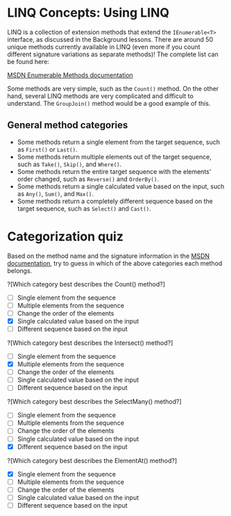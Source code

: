 [//]: # (GENERATED FILE -- DO NOT EDIT)
# LINQ Concepts: Using LINQ

LINQ is a collection of extension methods that extend the `IEnumerable<T>` interface, as discussed in the Background lessons. There are around 50 unique methods currently available in LINQ (even more if you count different signature variations as separate methods)! The complete list can be found here:

[MSDN Enumerable Methods documentation](https://msdn.microsoft.com/en-us/library/system.linq.enumerable_methods%28v=vs.110%29.aspx)

Some methods are very simple, such as the `Count()` method. On the other hand, several LINQ methods are very complicated and difficult to understand. The `GroupJoin()` method would be a good example of this.

## General method categories
 - Some methods return a single element from the target sequence, such as `First()` or `Last()`.
 - Some methods return multiple elements out of the target sequence, such as `Take()`, `Skip()`, and `Where()`.
 - Some methods return the entire target sequence with the elements' order changed, such as `Reverse()` and `OrderBy()`.
 - Some methods return a single calculated value based on the input, such as `Any()`, `Sum()`, and `Max()`.
 - Some methods return a completely different sequence based on the target sequence, such as `Select()` and `Cast()`.

# Categorization quiz
Based on the method name and the signature information in the [MSDN documentation](https://msdn.microsoft.com/en-us/library/system.linq.enumerable_methods%28v=vs.110%29.aspx), try to guess in which of the above categories each method belongs.

?[Which category best describes the Count() method?]
 - [ ] Single element from the sequence
 - [ ] Multiple elements from the sequence
 - [ ] Change the order of the elements
 - [x] Single calculated value based on the input
 - [ ] Different sequence based on the input

?[Which category best describes the Intersect() method?]
 - [ ] Single element from the sequence
 - [x] Multiple elements from the sequence
 - [ ] Change the order of the elements
 - [ ] Single calculated value based on the input
 - [ ] Different sequence based on the input

?[Which category best describes the SelectMany() method?]
 - [ ] Single element from the sequence
 - [ ] Multiple elements from the sequence
 - [ ] Change the order of the elements
 - [ ] Single calculated value based on the input
 - [x] Different sequence based on the input

?[Which category best describes the ElementAt() method?]
 - [x] Single element from the sequence
 - [ ] Multiple elements from the sequence
 - [ ] Change the order of the elements
 - [ ] Single calculated value based on the input
 - [ ] Different sequence based on the input
